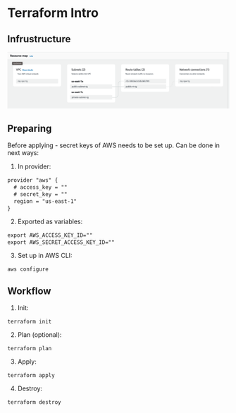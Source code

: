 # Terraform Intro

## Infrustructure

![ResourceMap](TerraformIntro/Screenshots/ResourceMap.png)

## Preparing

Before applying - secret keys of AWS needs to be set up.
Can be done in next ways:

1. In provider:
```
provider "aws" {
  # access_key = ""
  # secret_key = ""
  region = "us-east-1"
}
```

2. Exported as variables:
```
export AWS_ACCESS_KEY_ID=""
export AWS_SECRET_ACCESS_KEY_ID=""
```

3. Set up in AWS CLI:
```
aws configure
```

## Workflow

1. Init:
```
terraform init
```

2. Plan (optional):
```
terraform plan
```

3. Apply:
```
terraform apply
```

4. Destroy:
```
terraform destroy
```
